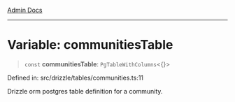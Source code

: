 [Admin Docs](/)

***

# Variable: communitiesTable

> `const` **communitiesTable**: `PgTableWithColumns`\<\{\}\>

Defined in: src/drizzle/tables/communities.ts:11

Drizzle orm postgres table definition for a community.

